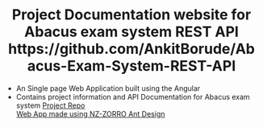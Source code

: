 <h1 align="center">
Project Documentation website for Abacus exam system REST API
https://github.com/AnkitBorude/Abacus-Exam-System-REST-API
</h1>
<ul>
<li>An Single page Web Application built using the Angular</li>
<li>Contains project information and API Documentation for Abacus exam system <a href="https://github.com/AnkitBorude/Abacus-Exam-System-REST-API">Project Repo</li>
</li>Web App made using NZ-ZORRO Ant Design</li>
<ul>